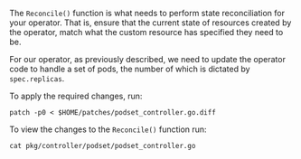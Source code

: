 The `Reconcile()` function is what needs to perform state reconciliation for your operator. That is, ensure that the current state of resources created by the operator, match what the custom resource has specified they need to be.

For our operator, as previously described, we need to update the operator code to handle a set of pods, the number of which is dictated by `spec.replicas`.

To apply the required changes, run:

```execute
patch -p0 < $HOME/patches/podset_controller.go.diff
```

To view the changes to the `Reconcile()` function run:

```execute
cat pkg/controller/podset/podset_controller.go
```
